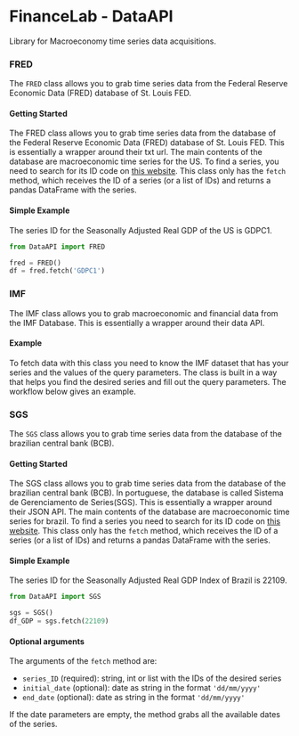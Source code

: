 # FinanceLab - DataAPI

Library for Macroeconomy time series data acquisitions.

### FRED

The `FRED` class allows you to grab time series data from the Federal
Reserve Economic Data (FRED) database of St. Louis FED.

#### Getting Started

The FRED class allows you to grab time series data from the database of
the Federal Reserve Economic Data (FRED) database of St. Louis FED.
This is essentially a wrapper around their txt url. The main contents
of the database are macroeconomic time series for the US. To find a
series, you need to search for its ID code on
[this website](https://fred.stlouisfed.org/). This class only has the
`fetch` method, which receives the ID of a series (or a list of IDs)
and returns a pandas DataFrame with the series.

#### Simple Example

The series ID for the Seasonally Adjusted Real GDP of the US is GDPC1.

``` python
from DataAPI import FRED

fred = FRED()
df = fred.fetch('GDPC1')
```

### IMF

The IMF class allows you to grab macroeconomic and financial data from
the IMF Database. This is essentially a wrapper around their data API.

#### Example

To fetch data with this class you need to know the IMF dataset that has your
series and the values of the query parameters.
The class is built in a way that helps you find the desired series and fill
out the query parameters.
The workflow below gives an example.

### SGS

The `SGS` class allows you to grab time series data from the database of
the brazilian central bank (BCB).

#### Getting Started

The SGS class allows you to grab time series data from the database of
the brazilian central bank (BCB). In portuguese, the database is called
Sistema de Gerenciamento de Series(SGS). This is essentially a wrapper
around their JSON API. The main contents of the database are
macroeconomic time series for brazil. To find a series you need to
search for its ID code on
[this website](https://www3.bcb.gov.br/sgspub/localizarseries/localizarSeries.do?method=prepararTelaLocalizarSeries).
This class only has the `fetch` method, which receives the ID of a
series (or a list of IDs) and returns a pandas DataFrame with the
series.

#### Simple Example

The series ID for the Seasonally Adjusted Real GDP Index of Brazil
is 22109.

``` python
from DataAPI import SGS

sgs = SGS()
df_GDP = sgs.fetch(22109)
```

#### Optional arguments

The arguments of the `fetch` method are:

- `series_ID` (required): string, int or list with the IDs of the desired series
- `initial_date` (optional): date as string in the format `'dd/mm/yyyy'`
- `end_date` (optional): date as string in the format `'dd/mm/yyyy'`

If the date parameters are empty, the method grabs all the available
dates of the series.

